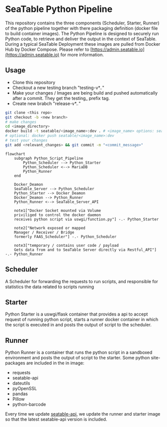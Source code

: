 # SeaTable Python Pipeline

This repository contains the three components (Scheduler, Starter, Runner) of the python pipeline together with there packaging definition (docker file to build container images). The Python Pipeline is designed to securely run Python code, to retrieve and deliver the output in the context of SeaTable.
During a typical SeaTable Deployment these images are pulled from Docker Hub by Docker Compose.
Please refer to [https://admin.seatable.io](https://admin.seatable.io) for more information.

## Usage
- Clone this repository
- Checkout a new testing branch "testing-v*.*.*"
- Make your changes / Images are being build and pushed automatically after a commit. They get the testing_ prefix tag.
- Create new brabch "release-v*.*.*"

```bash
git clone <this repo>
git checkout -b <new branch>
# make changes
cd <image_directory>
docker build -t seatable/<image_name>:dev . # <image_name> options: seatable-python-starter  / seatable-python-runner / seatable-python-scheduler
# optional: docker push seatable/<image_name>:dev
# test your changes
git add <relevant_changes> && git commit -m "<commit_message>"
```

```mermaid
flowchart
    subgraph Python_Script_Pipeline
        Python_Scheduler --> Python_Starter
        Python_Scheduler <--> MariaDB
        Python_Runner
    end

    Docker_Deamon
    SeaTable_Server --> Python_Scheduler
    Python_Starter --> Docker_Deamon
    Docker_Deamon --> Python_Runner
    Python_Runner <--> SeaTable_Server_API

    note1["Docker Socket mounted via Volume
    priviliged to control the docker daemon
    receives python script via uswgi/function.py"] -.- Python_Starter

    note2["Network exposed or mapped
    Manager / Receiver / Bridge
    formerly FAAS_Scheduler"] -.- Python_Scheduler

    note3["temporary / contains user code / payload
    Gets data from and to SeaTable Server directly via Restful_API"] -.- Python_Runner
```

## Scheduler
A Scheduler for forwarding the requests to run scripts, and responsible for statistics the data related to scripts running

## Starter
Python Starter is a uswgi/flask container that provides a api to accept request of running python script, starts a runner docker container in which the script is executed in and posts the output of script to the scheduler.

## Runner
Python Runner is a container that runs the python script in a sandboxed environment and posts the output of script to the starter.
Some python site-packages are included in the in image:

- requests
- seatable-api
- dateutils
- pyOpenSSL
- pandas
- Pillow
- python-barcode

Every time we update [seatable-api](https://pypi.org/project/seatable-api/), we update the runner and starter image so that the latest seatable-api version is included.
